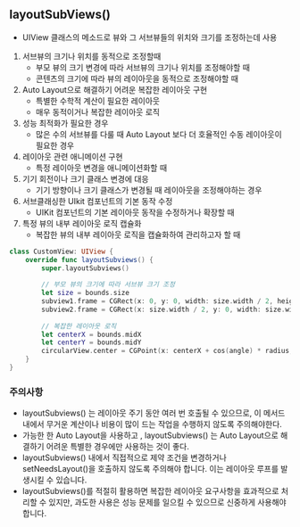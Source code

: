 ## layoutSubViews() 
- UIView 클래스의 메소드로 뷰와 그 서브뷰들의 위치와 크기를 조정하는데 사용

1. 서브뷰의 크기나 위치를 동적으로 조정할때
   - 부모 뷰의 크기 변경에 따라 서브뷰의 크기나 위치를 조정해야할 때
   - 콘텐츠의 크기에 따라 뷰의 레이아웃을 동적으로 조정해야할 때
2. Auto Layout으로 해결하기 어려운 복잡한 레이아웃 구현
   - 특별한 수학적 계산이 필요한 레이아웃
   - 매우 동적이거나 복잡한 레이아웃 로직
3. 성능 최적화가 필요한 경우
   - 많은 수의 서브뷰를 다룰 때 Auto Layout 보다 더 호율적인 수동 레이아웃이 필요한 경우
4. 레이아웃 관련 애니메이션 구현
   - 특정 레이아웃 변경을 애니메이션화할 때
5. 기기 회전이나 크기 클래스 변경에 대응
   - 기기 방향이나 크기 클래스가 변경될 때 레이아웃을 조정해야하는 경우
6. 서브클래싱한 UIkit 컴포넌트의 기본 동작 수정
   - UIKit 컴포넌트의 기본 레이아웃 동작을 수정하거나 확장할 때
7. 특정 뷰의 내부 레이아웃 로직 캡슐화
   - 복잡한 뷰의 내부 레이아웃 로직을 캡슐화하여 관리하고자 할 때
     
```swift
class CustomView: UIView {
    override func layoutSubviews() {
        super.layoutSubviews()
        
        // 부모 뷰의 크기에 따라 서브뷰 크기 조정
        let size = bounds.size
        subview1.frame = CGRect(x: 0, y: 0, width: size.width / 2, height: size.height)
        subview2.frame = CGRect(x: size.width / 2, y: 0, width: size.width / 2, height: size.height)
        
        // 복잡한 레이아웃 로직
        let centerX = bounds.midX
        let centerY = bounds.midY
        circularView.center = CGPoint(x: centerX + cos(angle) * radius, y: centerY + sin(angle) * radius)
    }
}

```
### 주의사항 
- layoutSubviews() 는 레이아웃 주기 동안 여러 번 호출될 수 있으므로, 이 메서드 내에서 무거운 계산이나 비용이 많이 드는 작업을 수행하지 않도록 주의해야한다. 
- 가능한 한 Auto Layout을 사용하고 , layoutSubviews() 는 Auto Layout으로 해결하기 어려운 특별한 경우에만 사용하는 것이 좋다.
- layoutSubviews() 내에서 직접적으로 제약 조건을 변경하거나 setNeedsLayout()을 호출하지 않도록 주의해야 합니다. 이는 레이아웃 루프를 발생시킬 수 있습니다.
- layoutSubviews()를 적절히 활용하면 복잡한 레이아웃 요구사항을 효과적으로 처리할 수 있지만, 과도한 사용은 성능 문제를 일으킬 수 있으므로 신중하게 사용해야 합니다.
